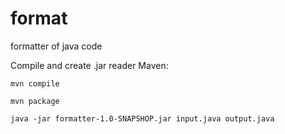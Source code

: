 # format
formatter of java code 

Compile and create .jar reader Maven:

`mvn compile`

`mvn package`

`java -jar formatter-1.0-SNAPSHOP.jar input.java output.java`
